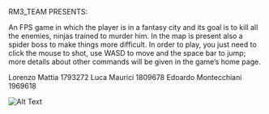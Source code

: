 RM3_TEAM PRESENTS: 

An FPS game in which the player is in a fantasy city and its goal is to kill all the enemies, ninjas trained to murder him. In the map is present also a spider boss to make things more difficult. In order to play, you just need to click the mouse to shot, use WASD to move and the space bar to jump; more details about other commands will be given in the game’s home page.

Lorenzo Mattia 1793272
Luca Maurici 1809678
Edoardo Montecchiani 1969618


![Alt Text](./resources/images/testGame.gif)